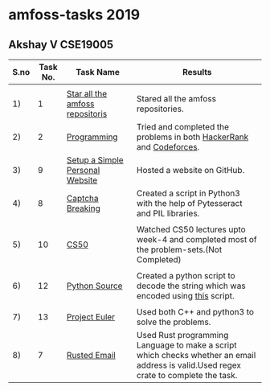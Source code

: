 #      amfoss-tasks 2019 

## Akshay V CSE19005

 
| **S.no** |   **Task No.**    | **Task Name**             | **Results** |
| ---- | ----------- | --------------------- | ------- |
|      |             |                       |         |
| 1)  |  1          | [Star all the amfoss repositoris](/task-1)           |  Stared all the amfoss repositories. |
| 2)  |  2          | [Programming](/task-2) | Tried and completed the problems in both [HackerRank](/task-2/HackerRank) and [Codeforces](/task-2/Codeforces). |
| 3)  |  9         | [Setup a Simple Personal Website](/task-9)       |  Hosted a website on GitHub. |
|  4) |  8         | [Captcha Breaking](/task-8) | Created a script in Python3 with the help of Pytesseract and PIL libraries.    |
|      |              |                       |          |
| 5)  |  10          | [CS50](/task-10)       |  Watched CS50 lectures upto week-4 and completed most of the problem-sets.(Not Completed) |
|      |             |                       |     |
| 6)  |  12         |    [Python Source](/task-12)     |Created a python script to decode the string which was encoded using [this](https://drive.google.com/file/d/0B3sOPp4yzeLTdHZiazhmNFZ2VEE/view) script.|
|      |             |                       |     |
| 7)  | 13 | [Project Euler](/task-13)      |  Used both C++ and python3 to solve the problems.|
| 8)  |7|[Rusted Email](/task-7)|Used Rust programming Language to make a script which checks whether an email address is valid.Used regex crate to complete the task.|


